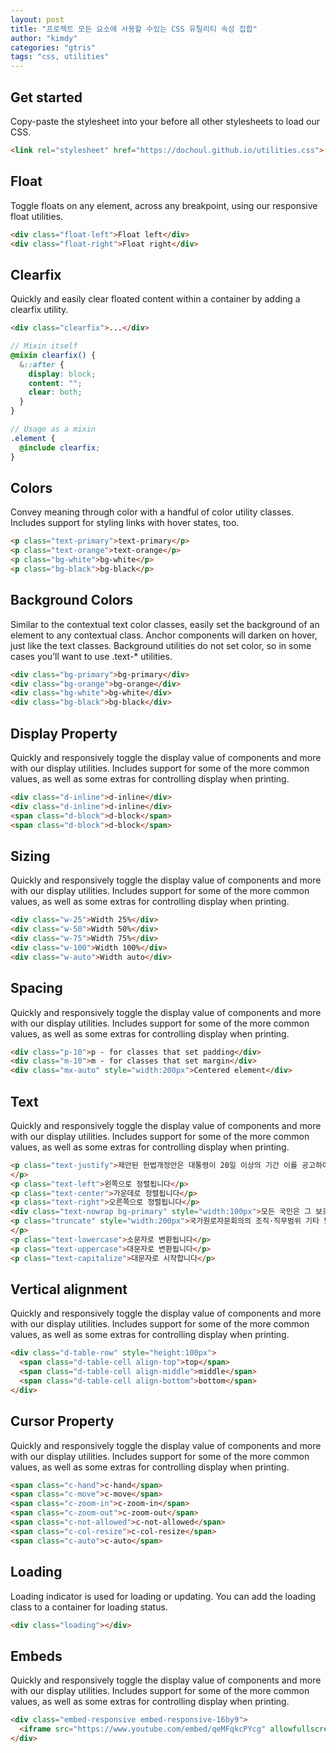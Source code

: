 ```yaml
---
layout: post
title: "프로젝트 모든 요소에 사용할 수있는 CSS 유틸리티 속성 집합"
author: "kimdy"
categories: "gtris"
tags: "css, utilities"
---
```


## Get started

Copy-paste the stylesheet <link> into your <head> before all other stylesheets to load our CSS.

```html
<link rel="stylesheet" href="https://dochoul.github.io/utilities.css">
```
## Float

Toggle floats on any element, across any breakpoint, using our responsive float utilities.

```html
<div class="float-left">Float left</div>
<div class="float-right">Float right</div>
```

## Clearfix

Quickly and easily clear floated content within a container by adding a clearfix utility.

```html
<div class="clearfix">...</div>
```

```scss
// Mixin itself
@mixin clearfix() {
  &::after {
    display: block;
    content: "";
    clear: both;
  }
}

// Usage as a mixin
.element {
  @include clearfix;
}
```

## Colors

Convey meaning through color with a handful of color utility classes. Includes support for styling links with hover states, too.

```html
<p class="text-primary">text-primary</p>
<p class="text-orange">text-orange</p>
<p class="bg-white">bg-white</p>
<p class="bg-black">bg-black</p>
```

## Background Colors

Similar to the contextual text color classes, easily set the background of an element to any contextual class. Anchor components will darken on hover, just like the text classes. Background utilities do not set color, so in some cases you’ll want to use .text-* utilities.

```html
<div class="bg-primary">bg-primary</div>
<div class="bg-orange">bg-orange</div>
<div class="bg-white">bg-white</div>
<div class="bg-black">bg-black</div>
```

## Display Property

Quickly and responsively toggle the display value of components and more with our display utilities. Includes support for some of the more common values, as well as some extras for controlling display when printing.

```html
<div class="d-inline">d-inline</div>
<div class="d-inline">d-inline</div>
<span class="d-block">d-block</span>
<span class="d-block">d-block</span>
```

## Sizing

Quickly and responsively toggle the display value of components and more with our display utilities. Includes support for some of the more common values, as well as some extras for controlling display when printing.

```html
<div class="w-25">Width 25%</div>
<div class="w-50">Width 50%</div>
<div class="w-75">Width 75%</div>
<div class="w-100">Width 100%</div>
<div class="w-auto">Width auto</div>
```

## Spacing

Quickly and responsively toggle the display value of components and more with our display utilities. Includes support for some of the more common values, as well as some extras for controlling display when printing.

```html
<div class="p-10">p - for classes that set padding</div>
<div class="m-10">m - for classes that set margin</div>
<div class="mx-auto" style="width:200px">Centered element</div>
```

## Text

Quickly and responsively toggle the display value of components and more with our display utilities. Includes support for some of the more common values, as well as some extras for controlling display when printing.

```html
<p class="text-justify">제안된 헌법개정안은 대통령이 20일 이상의 기간 이를 공고하여야 한다. 국가는 재해를 예방하고 그 위험으로부터 국민을 보호하기 위하여 노력하여야 한다. 군인은 현역을 면한 후가 아니면 국무총리로 임명될 수 없다. 군사법원의 조직·권한 및 재판관의 자격은 법률로 정한다. 국회의원은 법률이 정하는 직을 겸할 수 없다.
</p>
<p class="text-left">왼쪽으로 정렬됩니다</p>
<p class="text-center">가운데로 정렬됩니다</p>
<p class="text-right">오른쪽으로 정렬됩니다</p>
<div class="text-nowrap bg-primary" style="width:100px">모든 국민은 그 보호하는 자녀에게 적어도 초등교육과 법률이 정하는 교육을 받게 할 의무를 진다.</div>
<p class="truncate" style="width:200px">국가원로자문회의의 조직·직무범위 기타 필요한 사항은 법률로 정한다. 정부는 예산에 변경을 가할 필요가 있을 때에는 추가경정예산안을 편성하여 국회에 제출할 수 있다.
</p>
<p class="text-lowercase">소문자로 변환됩니다</p>
<p class="text-uppercase">대문자로 변환됩니다</p>
<p class="text-capitalize">대문자로 시작합니다</p>
```

## Vertical alignment

Quickly and responsively toggle the display value of components and more with our display utilities. Includes support for some of the more common values, as well as some extras for controlling display when printing.

```html
<div class="d-table-row" style="height:100px">
  <span class="d-table-cell align-top">top</span>
  <span class="d-table-cell align-middle">middle</span>
  <span class="d-table-cell align-bottom">bottom</span>
</div>
```

## Cursor Property

Quickly and responsively toggle the display value of components and more with our display utilities. Includes support for some of the more common values, as well as some extras for controlling display when printing.

```html
<span class="c-hand">c-hand</span>
<span class="c-move">c-move</span>
<span class="c-zoom-in">c-zoom-in</span>
<span class="c-zoom-out">c-zoom-out</span>
<span class="c-not-allowed">c-not-allowed</span>
<span class="c-col-resize">c-col-resize</span>
<span class="c-auto">c-auto</span>
```

## Loading

Loading indicator is used for loading or updating. You can add the loading class to a container for loading status.

```html
<div class="loading"></div>
```

## Embeds

Quickly and responsively toggle the display value of components and more with our display utilities. Includes support for some of the more common values, as well as some extras for controlling display when printing.

```html
<div class="embed-responsive embed-responsive-16by9">
  <iframe src="https://www.youtube.com/embed/qeMFqkcPYcg" allowfullscreen></iframe>
</div>
```